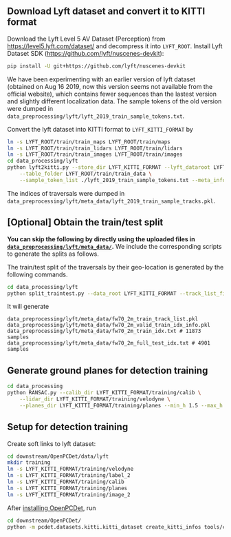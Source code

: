 
## Download Lyft dataset and convert it to KITTI format
Download the Lyft Level 5 AV Dataset (Perception)
from https://level5.lyft.com/dataset/ and decompress it
into `LYFT_ROOT`. Install Lyft Dataset SDK (https://github.com/lyft/nuscenes-devkit):

```bash
pip install -U git+https://github.com/lyft/nuscenes-devkit
```

We have been experimenting with an earlier version of lyft dataset
(obtained on Aug 16 2019, now this version seems not available from the official website),
which contains fewer sequences than the lastest version and slightly different localization data.
The sample tokens of the old version were dumped in
`data_preprocessing/lyft/lyft_2019_train_sample_tokens.txt`.

Convert the lyft dataset into KITTI format to `LYFT_KITTI_FORMAT` by
```bash
ln -s LYFT_ROOT/train/train_maps LYFT_ROOT/train/maps
ln -s LYFT_ROOT/train/train_lidars LYFT_ROOT/train/lidars
ln -s LYFT_ROOT/train/train_images LYFT_ROOT/train/images
cd data_processing/lyft
python lyft2kitti.py --store_dir LYFT_KITTI_FORMAT --lyft_dataroot LYFT_ROOT/train \
    --table_folder LYFT_ROOT/train/train_data \
    --sample_token_list ./lyft_2019_train_sample_tokens.txt --meta_info_prefix trainset_
```

The indices of traversals were dumped in `data_preprocessing/lyft/meta_data/lyft_2019_train_sample_tracks.pkl`.

## \[Optional\] Obtain the train/test split
**You can skip the following by directly using the uploaded files in
[`data_preprocessing/lyft/meta_data/`](meta_data).** We include the corresponding
scripts to generate the splits as follows.

The train/test split of the traversals by their geo-location
is generated by the following commands.
```bash
cd data_processing/lyft
python split_traintest.py --data_root LYFT_KITTI_FORMAT --track_list_file meta_data/lyft_2019_train_sample_tracks.pkl
```
It will generate
```
data_preprocessing/lyft/meta_data/fw70_2m_train_track_list.pkl
data_preprocessing/lyft/meta_data/fw70_2m_valid_train_idx_info.pkl
data_preprocessing/lyft/meta_data/fw70_2m_train_idx.txt # 11873 samples
data_preprocessing/lyft/meta_data/fw70_2m_full_test_idx.txt # 4901 samples
```

## Generate ground planes for detection training
```bash
cd data_processing
python RANSAC.py --calib_dir LYFT_KITTI_FORMAT/training/calib \
    --lidar_dir LYFT_KITTI_FORMAT/training/velodyne \
    --planes_dir LYFT_KITTI_FORMAT/training/planes --min_h 1.5 --max_h 2.5
```
## Setup for detection training

Create soft links to lyft dataset:
```bash
cd downstream/OpenPCDet/data/lyft
mkdir training
ln -s LYFT_KITTI_FORMAT/training/velodyne
ln -s LYFT_KITTI_FORMAT/training/label_2
ln -s LYFT_KITTI_FORMAT/training/calib
ln -s LYFT_KITTI_FORMAT/training/planes
ln -s LYFT_KITTI_FORMAT/training/image_2
```
After [installing OpenPCDet](../../downstream/OpenPCDet/docs/INSTALL.md), run
```bash
cd downstream/OpenPCDet/
python -m pcdet.datasets.kitti.kitti_dataset create_kitti_infos tools/cfgs/dataset_configs/lyft_dataset.yaml
```
